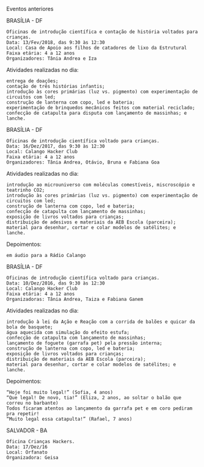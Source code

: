 Eventos anteriores

BRASÍLIA - DF

    Oficinas de introdução científica e contação de história voltados para crianças.
    Data: 13/Fev/2018, das 9:30 às 12:30
    Local: Casa de Apoio aos filhos de catadores de lixo da Estrutural
    Faixa etária: 4 a 12 anos
    Organizadores: Tânia Andrea e Iza

Atividades realizadas no dia:

    entrega de doações;
    contação de três histórias infantis;
    introdução às cores primárias (luz vs. pigmento) com experimentação de circuitos com led;
    construção de lanterna com copo, led e bateria;
    experimentação de brinquedos mecânicos feitos com material reciclado;
    confecção de catapulta para disputa com lançamento de massinhas; e
    lanche.


BRASÍLIA - DF

    Oficinas de introdução científica voltado para crianças.
    Data: 16/Dez/2017, das 9:30 às 12:30
    Local: Calango Hacker Club
    Faixa etária: 4 a 12 anos
    Organizadores: Tânia Andrea, Otávio, Bruna e Fabiana Goa

Atividades realizadas no dia:

    introdução ao microuniverso com moléculas comestíveis, miscroscópio e teatrinho CO2;
    introdução às cores primárias (luz vs. pigmento) com experimentação de circuitos com led;
    construção de lanterna com copo, led e bateria;
    confecção de catapulta com lançamento de massinhas;
    exposição de livros voltados para crianças;
    distribuição de adesivos e materiais da AEB Escola (parceira);
    material para desenhar, cortar e colar modelos de satélites; e
    lanche.

Depoimentos:

    em áudio para a Rádio Calango



BRASÍLIA - DF

    Oficinas de introdução científica voltado para crianças.
    Data: 10/Dez/2016, das 9:30 às 12:30
    Local: Calango Hacker Club
    Faixa etária: 4 a 12 anos
    Organizadoras: Tânia Andrea, Taiza e Fabiana Ganem

Atividades realizadas no dia:

    introdução à lei da Ação e Reação com a corrida de balões e quicar da bola de basquete;
    água aquecida com simulação do efeito estufa;
    confecção de catapulta com lançamento de massinhas;
    lançamento de foguete (garrafa pet) pela pressão interna;
    construção de lanterna com copo, led e bateria;
    exposição de livros voltados para crianças;
    distribuição de materiais da AEB Escola (parceira);
    material para desenhar, cortar e colar modelos de satélites; e
    lanche.

Depoimentos:

    “Hoje foi muito legal!” (Sofia, 4 anos)
    “Que legal! De novo, tia!” (Eliza, 2 anos, ao soltar o balão que correu no barbante)
    Todos ficaram atentos ao lançamento da garrafa pet e em coro pediram pra repetir!
    “Muito legal essa catapulta!” (Rafael, 7 anos)


SALVADOR - BA

    Oficina Crianças Hackers.
    Data: 17/Dez/16
    Local: Orfanato
    Organizadora: Geisa


